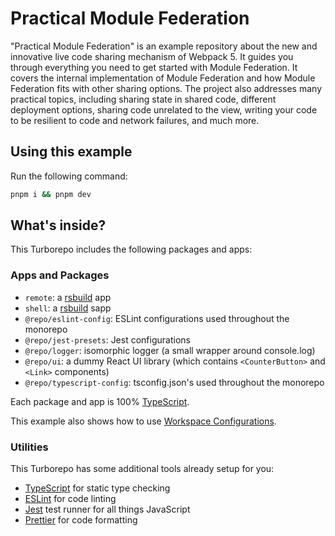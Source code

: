 # Practical Module Federation

"Practical Module Federation" is an example repository about the new and innovative live code sharing mechanism of Webpack 5. It guides you through everything you need to get started with Module Federation. It covers the internal implementation of Module Federation and how Module Federation fits with other sharing options. The project also addresses many practical topics, including sharing state in shared code, different deployment options, sharing code unrelated to the view, writing your code to be resilient to code and network failures, and much more.

## Using this example

Run the following command:

```sh
pnpm i && pnpm dev
```

## What's inside?

This Turborepo includes the following packages and apps:

### Apps and Packages

- `remote`: a [rsbuild](https://rsbuild.dev/) app
- `shell`: a [rsbuild](https://rsbuild.dev/) sapp
- `@repo/eslint-config`: ESLint configurations used throughout the monorepo
- `@repo/jest-presets`: Jest configurations
- `@repo/logger`: isomorphic logger (a small wrapper around console.log)
- `@repo/ui`: a dummy React UI library (which contains `<CounterButton>` and `<Link>` components)
- `@repo/typescript-config`: tsconfig.json's used throughout the monorepo

Each package and app is 100% [TypeScript](https://www.typescriptlang.org/).


This example also shows how to use [Workspace Configurations](https://turbo.build/repo/docs/core-concepts/monorepos/configuring-workspaces).

### Utilities

This Turborepo has some additional tools already setup for you:

- [TypeScript](https://www.typescriptlang.org/) for static type checking
- [ESLint](https://eslint.org/) for code linting
- [Jest](https://jestjs.io) test runner for all things JavaScript
- [Prettier](https://prettier.io) for code formatting
